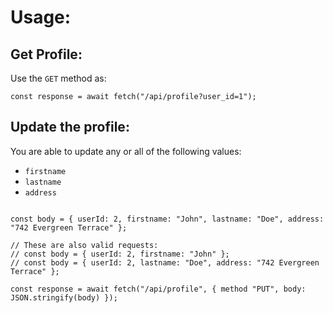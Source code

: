 # Usage:

## Get Profile:

Use the `GET` method as:

```TS
const response = await fetch("/api/profile?user_id=1");
```

## Update the profile:

You are able to update any or all of the following values:

- `firstname`
- `lastname`
- `address`

```TS

const body = { userId: 2, firstname: "John", lastname: "Doe", address: "742 Evergreen Terrace" };

// These are also valid requests:
// const body = { userId: 2, firstname: "John" };
// const body = { userId: 2, lastname: "Doe", address: "742 Evergreen Terrace" };

const response = await fetch("/api/profile", { method "PUT", body: JSON.stringify(body) });
```
